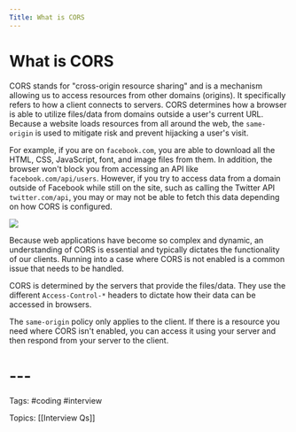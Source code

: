 ```yaml
---
Title: What is CORS
---
```


# What is CORS

CORS stands for "cross-origin resource sharing" and is a mechanism allowing us to access resources from other domains (origins). It specifically refers to how a client connects to servers. CORS determines how a browser is able to utilize files/data from domains outside a user's current URL. Because a website loads resources from all around the web, the `same-origin` is used to mitigate risk and prevent hijacking a user's visit.

For example, if you are on `facebook.com`, you are able to download all the HTML, CSS, JavaScript, font, and image files from them. In addition, the browser won't block you from accessing an API like `facebook.com/api/users`. However, if you try to access data from a domain outside of Facebook while still on the site, such as calling the Twitter API `twitter.com/api`, you may or may not be able to fetch this data depending on how CORS is configured.

![](https://skilled.dev/images/cors.png)

Because web applications have become so complex and dynamic, an understanding of CORS is essential and typically dictates the functionality of our clients. Running into a case where CORS is not enabled is a common issue that needs to be handled.

CORS is determined by the servers that provide the files/data. They use the different `Access-Control-*` headers to dictate how their data can be accessed in browsers.

The `same-origin` policy only applies to the client. If there is a resource you need where CORS isn't enabled, you can access it using your server and then respond from your server to the client.

# ---

Tags: #coding #interview

Topics: [[Interview Qs]]


